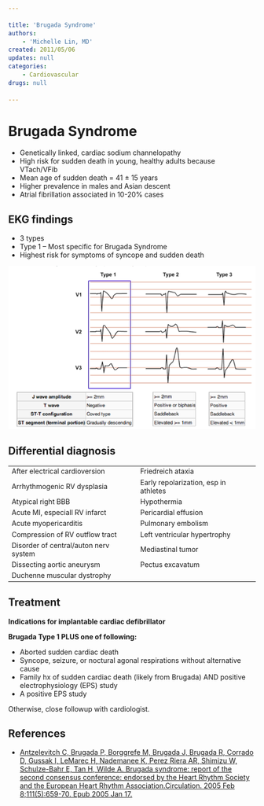 ```yaml
---

title: 'Brugada Syndrome'
authors:
    - 'Michelle Lin, MD'
created: 2011/05/06
updates: null
categories:
    - Cardiovascular
drugs: null

---
```




# Brugada Syndrome

-   Genetically linked, cardiac sodium channelopathy
-   High risk for sudden death in young, healthy adults because VTach/VFib 
-   Mean age of sudden death = 41 ± 15 years
-   Higher prevalence in males and Asian descent
-   Atrial fibrillation associated in 10-20% cases

## EKG findings

-   3 types
-   Type 1 – Most specific for Brugada Syndrome
-   Highest risk for symptoms of syncope and sudden death

![](image-1.png)

## Differential diagnosis

|                                       |                                       |
|---------------------------------------|---------------------------------------|
| After electrical cardioversion        | Friedreich ataxia                     |
| Arrhythmogenic RV dysplasia           | Early repolarization, esp in athletes |
| Atypical right BBB                    | Hypothermia                           |
| Acute MI, especiall RV infarct        | Pericardial effusion                  |
| Acute myopericarditis                 | Pulmonary embolism                    |
| Compression of RV outflow tract       | Left ventricular hypertrophy          |
| Disorder of central/auton nerv system | Mediastinal tumor                     |
| Dissecting aortic aneurysm            | Pectus excavatum                      |
| Duchenne muscular dystrophy           |                                       |

## Treatment

**Indications for implantable cardiac defibrillator**

**Brugada Type 1 PLUS one of following:**
-   Aborted sudden cardiac death
-   Syncope, seizure, or noctural agonal respirations without alternative cause
-   Family hx of sudden cardiac death (likely from Brugada) AND positive electrophysiology (EPS) study 
-   A positive EPS study

Otherwise, close followup with cardiologist.

## References

-   [Antzelevitch C, Brugada P, Borggrefe M, Brugada J, Brugada R, Corrado D, Gussak I, LeMarec H, Nademanee K, Perez Riera AR, Shimizu W, Schulze-Bahr E, Tan H, Wilde A. Brugada syndrome: report of the second consensus conference: endorsed by the Heart Rhythm Society and the European Heart Rhythm Association.Circulation. 2005 Feb 8;111(5):659-70. Epub 2005 Jan 17.](https://www.ncbi.nlm.nih.gov/pubmed/?term=15655131)
